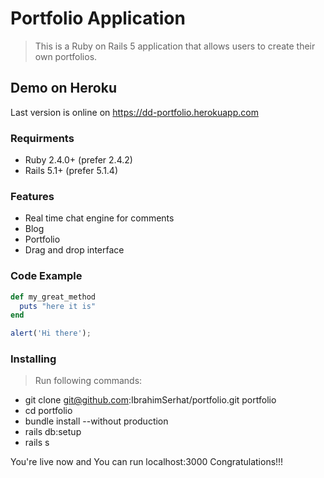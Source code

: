 # Portfolio Application

> This is a Ruby on Rails 5 application that allows users to create their own portfolios.

## Demo on Heroku

Last version is online on https://dd-portfolio.herokuapp.com

### Requirments

+ Ruby 2.4.0+ (prefer 2.4.2)
+ Rails 5.1+ (prefer 5.1.4)

### Features

+ Real time chat engine for comments
+ Blog
+ Portfolio
+ Drag and drop interface

### Code Example

```ruby
def my_great_method
  puts "here it is"
end
```
```javascript
alert('Hi there');
```

### Installing

> Run following commands:

- git clone git@github.com:IbrahimSerhat/portfolio.git portfolio
- cd portfolio
- bundle install --without production
- rails db:setup
- rails s

You're live now and You can run localhost:3000
Congratulations!!!
